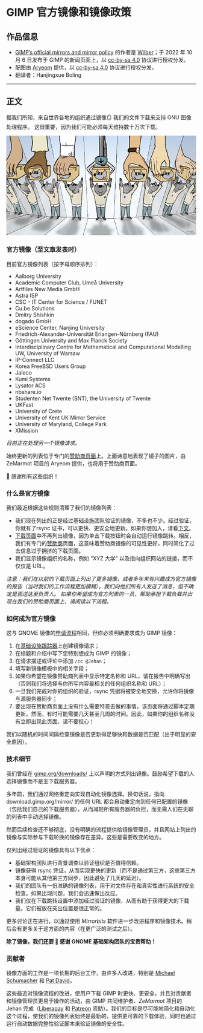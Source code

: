 # GIMP 官方镜像和镜像政策

## 作品信息

- [GIMP’s official mirrors and mirror policy](https://www.gimp.org/news/2021/10/06/official-mirror-policy/) 的作者是 [Wilber](https://www.gimp.org/author/wilber.html)；于 2022 年 10 月 6 日发布于 GIMP 的新闻页面上，以 [cc-by-sa 4.0](https://creativecommons.org/licenses/by-sa/4.0/) 协议进行授权分发。
- 配图由 [Aryeom](https://film.zemarmot.net/) 提供，以 [cc-by-sa 4.0](https://creativecommons.org/licenses/by-sa/4.0/) 协议进行授权分发。
- 翻译者：Hanjingxue Boling

----

## 正文

据我们所知，来自世界各地的组织通过镜像🪞 我们的文件下载来支持 GNU 图像处理程序。 这很重要，因为我们可能必须每天维持数十万次下载。

![Mirrored Wilber](./assets/2021-wilber_and_co-mirror.jpg)

### 官方镜像（至文章发表时）

目前官方镜像列表（按字母顺序排列）：

- Aalborg University
- Academic Computer Club, Umeå University
- Artfiles New Media GmbH
- Astra ISP
- CSC - IT Center for Science / FUNET
- Cu.be Solutions
- Dmitry Shishkin
- dogado GmbH
- eScience Center, Nanjing University
- Friedrich-Alexander-Universität Erlangen-Nürnberg (FAU)
- Göttingen University and Max Planck Society
- Interdisciplinary Centre for Mathematical and Computational Modelling UW, University of Warsaw
- IP-Connect LLC
- Korea FreeBSD Users Group
- Jaleco
- Kumi Systems
- Lysator ACS
- nbshare.io
- Studenten Net Twente (SNT), the University of Twente
- UKFast
- University of Crete
- University of Kent UK Mirror Service
- University of Maryland, College Park
- XMission

*目前正在处理另一个镜像请求。*

始终更新的列表位于专门的[赞助商页面](https://www.gimp.org/donating/sponsors.html)上。上面诗意地表现了镜子的图片，由 ZeMarmot 项目的 Aryeom 提供，也将用于赞助商页面。

💌 感谢所有这些组织！

### 什么是官方镜像

我们最近根据这些规则清理了我们的镜像列表：

- 我们现在列出的正是经过基础设施团队验证的镜像，不多也不少。经过验证，你就有了rsync 证书，可以更快、更安全地更新。如果你想加入，请看[下文](./gimp-mirror-policy.md#_5)。
- [下载页面](https://www.gimp.org/downloads/)中不再列出镜像，因为单击下载按钮时会自动运行镜像跳转。相反，我们有专门的[赞助商](https://www.gimp.org/donating/sponsors.html)页面，这意味着赞助商镜像的可见性更好，同时简化了过去信息过于拥挤的下载页面。
- 我们显示镜像组织的名称，例如 “XYZ 大学” 以及指向组织网站的链接，而不仅仅是 URL。

*注意：我们在以前的下载页面上列出了更多镜像，或者多年来有兴趣成为官方镜像的报告（当时我们的工作流程更加模糊）。我们向他们所有人发送了消息，但不确定是否送达至负责人。 如果你希望成为官方列表的一员，帮助承担下载负载并出现在我们的赞助商页面上，请阅读以下流程。*

### 如何成为官方镜像

这与 GNOME 镜像的[申请流程](https://wiki.gnome.org/Infrastructure/Mirrors)相同，但你必须明确要求成为 GIMP 镜像：

1. 在[基础设施跟踪器](https://gitlab.gnome.org/Infrastructure/Infrastructure/issues/new?issuable_template=new-mirror)上创建镜像请求；
2. 在标题和介绍中写下您特别想成为 GIMP 的镜像；
3. 在请求描述或评论中添加 `/cc @Jehan`；
4. 填写新镜像模板中的相关字段；
5. 如果你希望在镜像赞助商列表中显示特定名称和 URL，请在报告中明确写出（否则我们将选择与你所写内容最相关的任何组织名称和 URL）；
6. 一旦我们完成对你的组织的验证，rsync 凭据将被安全地交换，允许你将镜像与源服务器同步；
7. 要出现在赞助商页面上没有什么需要特意去做的事情，该页面将通过脚本定期更新。然而，有时可能需要几天甚至几周的时间。因此，如果你的组织名称没有立即出现此页面，请不要担心！

我们以随机的时间间隔检查镜像是否更新得足够快和数据是否匹配（出于明显的安全原因）。

### 技术细节

我们曾经在 [gimp.org/downloads/](https://www.gimp.org/downloads/) 上以声明的方式列出镜像。鼓励希望下载的人选择镜像而不是主下载服务器。

多年前，我们通过网络重定向实现自动化镜像选择。换句话说，指向 download.gimp.org/mirror/ 的任何 URL 都会自动重定向到任何已配置的镜像（包括我们自己的下载服务器），从而减轻所有服务器的负担，而无需人们在无聊的列表中手动选择镜像。

然而后续检查还不够彻底，没有明确的流程提供给镜像管理员，并且网站上列出的镜像与实际参与下载轮换的镜像存在差异。这些是需要改变的地方。

仅列出经过验证的镜像具有以下优点：

- 基础架构团队进行背景调查以验证组织是否值得信赖。
- 镜像获得 rsync 凭证，从而实现更快的更新（而不是通过第三方，这些第三方本身可能从其他第三方同步，因此避免了几天的延迟）。
- 我们的团队有一份准确的镜像列表，用于对文件存在和真实性进行系统的安全检查。如果出现问题，我们会迅速做出反应。
- 我们仅在下载跳转设置中添加经过验证的镜像，从而有助于获得更大的下载量。它们被放在突出位置是很正常的。

更多讨论正在进行，以通过使用 *Mirrorbits* 软件进一步改进程序和镜像技术。稍后会有更多关于这方面的内容（在更广泛的测试之后）。

**除了镜像，我们还要 🙏 感谢 GNOME 基础架构团队的宝贵帮助！**

### 贡献者

镜像方面的工作是一项长期的后台工作，由许多人改进，特别是 [Michael Schumacher](https://testing.gimp.org/news/2017/05/15/an-interview-with-michael-schumacher-gimp-administrator/) 和 [Pat David](https://patdavid.net/)。

这些最近对镜像流程的改进，使用户下载 GIMP 时更快、更安全，并且对贡献者和镜像管理员更易于操作的活动，由 GIMP 共同维护者、*ZeMarmot* 项目的 Jehan 完成（[Liberapay](https://liberapay.com/ZeMarmot/) 和 [Patreon](https://www.patreon.com/zemarmot) 资助）。我们的目标是尽可能地简化和自动化这个过程，使我们的镜像列表始终是最新的，提供更可靠的下载体验，同时也通过运行自动数据完整性验证脚本来验证镜像的安全性。